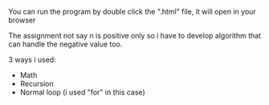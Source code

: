 You can run the program by double click the ".html" file, it will open in your browser

The assignment not say n is positive only so i have to develop algorithm that can handle the negative value too.

3 ways i used:
- Math
- Recursion
- Normal loop (i used "for" in this case)
